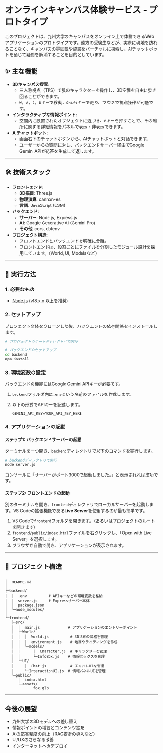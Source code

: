 # オンラインキャンパス体験サービス - プロトタイプ

このプロジェクトは、九州大学のキャンパスをオンライン上で体験できるWebアプリケーションのプロトタイプです。遠方の受験生などが、実際に現地を訪れることなく、キャンパスの雰囲気や施設をバーチャルに探索し、AIチャットボットを通じて疑問を解消することを目的としています。

## ✨ 主な機能

- **3Dキャンパス探索**:
    - 三人称視点（TPS）で狐のキャラクターを操作し、3D空間を自由に歩き回ることができます。
    - `W, A, S, D`キーで移動、`Shift`キーで走り、マウスで視点操作が可能です。
- **インタラクティブな情報ポイント**:
    - 空間内に設置されたオブジェクトに近づき、`E`キーを押すことで、その場所に関する詳細情報をパネルで表示・非表示できます。
- **AIチャットボット**:
    - 画面右下のチャットボタンから、AIチャットボットと対話できます。
    - ユーザーからの質問に対し、バックエンドサーバー経由でGoogle Gemini APIが応答を生成して返します。

---

## 🛠️ 技術スタック

- **フロントエンド**:
    - **3D描画**: Three.js
    - **物理演算**: cannon-es
    - **言語**: JavaScript (ESM)
- **バックエンド**:
    - **サーバー**: Node.js, Express.js
    - **AI**: Google Generative AI (Gemini Pro)
    - **その他**: cors, dotenv
- **プロジェクト構造**:
    - フロントエンドとバックエンドを明確に分離。
    - フロントエンドは、役割ごとにファイルを分割したモジュール設計を採用しています。（World, UI, Modelsなど）

---

## 🚀 実行方法

### 1. 必要なもの

- [Node.js](https://nodejs.org/ja) (v18.x.x 以上を推奨)

### 2. セットアップ

プロジェクト全体をクローンした後、バックエンドの依存関係をインストールします。

```bash
# プロジェクトのルートディレクトリで実行

# バックエンドのセットアップ
cd backend
npm install
```

### 3. 環境変数の設定

バックエンドの機能にはGoogle Gemini APIキーが必要です。

1.  `backend`フォルダ内に`.env`という名前のファイルを作成します。
2.  以下の形式でAPIキーを記述します。

    ```
    GEMINI_API_KEY=YOUR_API_KEY_HERE
    ```

### 4. アプリケーションの起動

#### **ステップ1: バックエンドサーバーの起動**

ターミナルを一つ開き、`backend`ディレクトリで以下のコマンドを実行します。

```bash
# backendディレクトリで実行
node server.js
```
コンソールに「サーバーがポート3000で起動しました。」と表示されれば成功です。

#### **ステップ2: フロントエンドの起動**

別のターミナルを開き、`frontend`ディレクトリでローカルサーバーを起動します。VS Codeの拡張機能である**Live Server**を使用するのが最も簡単です。

1.  VS Codeで`frontend`フォルダを開きます。（あるいはプロジェクトのルートを開きます）
2.  `frontend/public/index.html`ファイルを右クリックし、「Open with Live Server」を選択します。
3.  ブラウザが自動で開き、アプリケーションが表示されます。

---

## 📂 プロジェクト構造

```
.
│  README.md
│  
├─backend/
│  │  .env          # APIキーなどの環境変数を格納
│  │  server.js     # Expressサーバー本体
│  │  package.json
│  └─node_modules/
│
└─frontend/
   ├─src/
   │  │  main.js             # アプリケーションのエントリーポイント
   │  ├─World/
   │  │  │  World.js          # 3D世界の骨格を管理
   │  │  │  environment.js    # 地面やライティングを作成
   │  │  └─models/
   │  │      │  Character.js  # キャラクターを管理
   │  │      └─InfoBox.js    # 情報ボックスを管理
   │  └─UI/
   │     │  Chat.js           # チャットUIを管理
   │     └─InteractionUI.js  # 情報パネルUIを管理
   └─public/
      │  index.html
      └─assets/
             fox.glb
```

---

## 今後の展望

- 九州大学の3Dモデルへの差し替え
- 情報ポイントの増設とコンテンツ拡充
- AIの応答精度の向上（RAG技術の導入など）
- UI/UXのさらなる改善
- インターネットへのデプロイ
